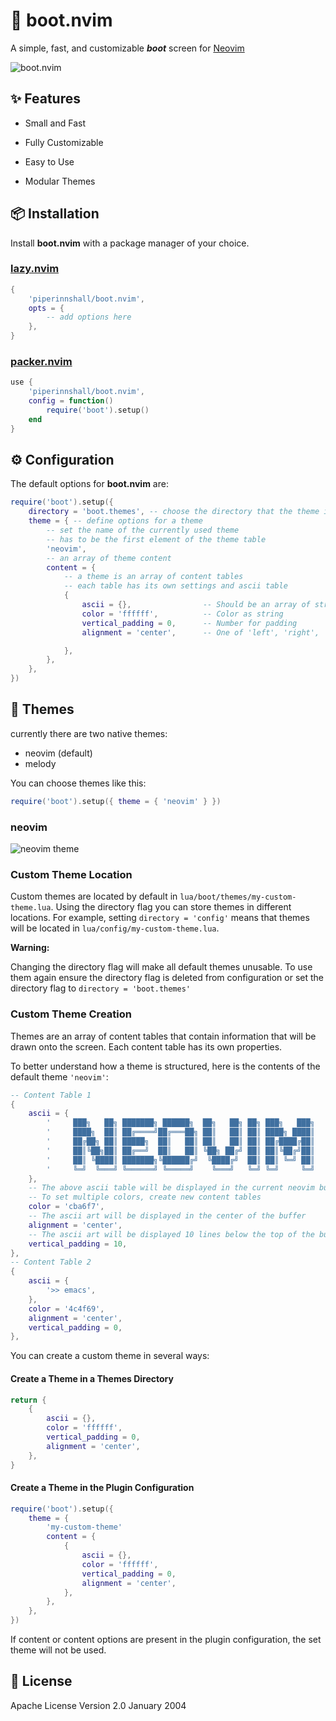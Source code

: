 # 🥾 boot.nvim
A simple, fast, and customizable ***boot*** screen for [Neovim](https://neovim.io/) 

![boot.nvim](https://github.com/user-attachments/assets/9e08d750-1419-4248-8902-d6c41195c662)

## ✨ Features
- Small and Fast
- Fully Customizable
- Easy to Use

- Modular Themes

## 📦 Installation

Install **boot.nvim** with a package manager of your choice. 

### [lazy.nvim](https://github.com/folke/lazy.nvim)

``` lua
{
    'piperinnshall/boot.nvim',
    opts = {
        -- add options here
    },
}
```

### [packer.nvim](https://github.com/wbthomason/packer.nvim) 

```lua
use {
    'piperinnshall/boot.nvim',
    config = function()
        require('boot').setup()
    end
}
```

## ⚙️  Configuration

The default options for **boot.nvim** are:

```lua
require('boot').setup({
    directory = 'boot.themes', -- choose the directory that the theme is located in
    theme = { -- define options for a theme
        -- set the name of the currently used theme
        -- has to be the first element of the theme table 
        'neovim', 
        -- an array of theme content 
        content = {
            -- a theme is an array of content tables
            -- each table has its own settings and ascii table 
            {
                ascii = {},                -- Should be an array of strings
                color = 'ffffff',          -- Color as string
                vertical_padding = 0,      -- Number for padding
                alignment = 'center',      -- One of 'left', 'right', 'center'

            },
        },
    },
})
```

## 📝 Themes

currently there are two native themes:

- neovim (default)
- melody

You can choose themes like this: 

```lua  
require('boot').setup({ theme = { 'neovim' } }) 
```

### neovim

![neovim theme](https://github.com/user-attachments/assets/16ce5722-bd7e-4fc9-9e33-22441a60a8c1)

### Custom Theme Location

Custom themes are located by default in `lua/boot/themes/my-custom-theme.lua`. Using the directory flag you can store themes in different locations.
For example, setting `directory = 'config'` means that themes will be located in `lua/config/my-custom-theme.lua`.  

**Warning:** 

Changing the directory flag will make all default themes unusable. 
To use them again ensure the directory flag is deleted from configuration or set the directory flag to `directory = 'boot.themes'`

### Custom Theme Creation

Themes are an array of content tables that contain information that will be drawn onto the screen. Each content table has its own properties.

To better understand how a theme is structured, here is the contents of the default theme `'neovim'`:

```lua
-- Content Table 1
{
    ascii = {
        '     ███╗   ██╗ ███████╗ ██████╗  ██╗   ██╗ ██╗ ███╗   ███╗    ',
        '     ████╗  ██║ ██╔════╝██╔═══██╗ ██║   ██║ ██║ ████╗ ████║    ',
        '     ██╔██╗ ██║ █████╗  ██║   ██║ ██║   ██║ ██║ ██╔████╔██║    ',
        '     ██║╚██╗██║ ██╔══╝  ██║   ██║ ╚██╗ ██╔╝ ██║ ██║╚██╔╝██║    ',
        '     ██║ ╚████║ ███████╗╚██████╔╝  ╚████╔╝  ██║ ██║ ╚═╝ ██║    ',
        '     ╚═╝  ╚═══╝ ╚══════╝ ╚═════╝    ╚═══╝   ╚═╝ ╚═╝     ╚═╝    ',
    },
    -- The above ascii table will be displayed in the current neovim buffer in this color
    -- To set multiple colors, create new content tables
    color = 'cba6f7', 
    -- The ascii art will be displayed in the center of the buffer 
    alignment = 'center',
    -- The ascii art will be displayed 10 lines below the top of the buffer
    vertical_padding = 10,
},
-- Content Table 2
{
    ascii = {
        '>> emacs',
    },
    color = '4c4f69',
    alignment = 'center',
    vertical_padding = 0,
},
```

You can create a custom theme in several ways:

#### Create a Theme in a Themes Directory

```lua {filename='my-custom-theme.lua'}
return {
    {
        ascii = {},
        color = 'ffffff',
        vertical_padding = 0,
        alignment = 'center',
    },
}
```

#### Create a Theme in the Plugin Configuration  

```lua 
require('boot').setup({
    theme = {
        'my-custom-theme'
        content = {
            {
                ascii = {},
                color = 'ffffff',
                vertical_padding = 0,
                alignment = 'center',
            },
        }, 
    },
})
```

If content or content options are present in the plugin configuration, the set theme will not be used.

## 🔑 License

Apache License Version 2.0 January 2004 
